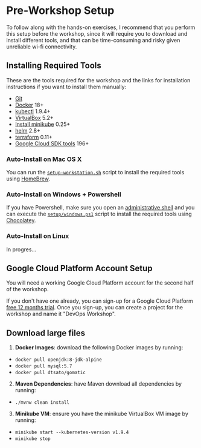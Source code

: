 # Pre-Workshop Setup

To follow along with the hands-on exercises, I recommend that you perform this
setup before the workshop, since it will require you to download and install
different tools, and that can be time-consuming and risky given unreliable wi-fi
connectivity.

## Installing Required Tools

These are the tools required for the workshop and the links for installation
instructions if you want to install them manually:

* [Git](https://git-scm.com/book/en/v2/Getting-Started-Installing-Git)
* [Docker](https://docs.docker.com/install/) 18+
* [kubectl](https://kubernetes.io/docs/tasks/tools/install-kubectl/) 1.9.4+
* [VirtualBox](https://www.virtualbox.org/wiki/Downloads) 5.2+
* [Install minikube](https://kubernetes.io/docs/tasks/tools/install-minikube/) 0.25+
* [helm](https://github.com/kubernetes/helm/blob/master/docs/install.md) 2.8+
* [terraform](https://www.terraform.io/intro/getting-started/install.html) 0.11+
* [Google Cloud SDK tools](https://cloud.google.com/sdk/downloads) 196+

### Auto-Install on Mac OS X

You can run the [`setup-workstation.sh`](./setup-workstation.sh) script to
install the required tools using [HomeBrew](https://brew.sh/).

### Auto-Install on Windows + Powershell

If you have Powershell, make sure you open an [administrative shell](http://www.howtogeek.com/194041/how-to-open-the-command-prompt-as-administrator-in-windows-8.1/)
and you can execute the [`setup/windows.ps1`](./setup/windows.ps1) script to
install the required tools using [Chocolatey](https://chocolatey.org).

### Auto-Install on Linux

In progres...

## Google Cloud Platform Account Setup

You will need a working Google Cloud Platform account for the second half of the
workshop.

If you don't have one already, you can sign-up for a Google Cloud Platform
[free 12 months trial](https://cloud.google.com/free/). Once you sign-up, you
can create a project for the workshop and name it "DevOps Workshop".

## Download large files

1. **Docker Images**: download the following Docker images by running:
  * `docker pull openjdk:8-jdk-alpine`
  * `docker pull mysql:5.7`
  * `docker pull dtsato/gomatic`
2. **Maven Dependencies**: have Maven download all dependencies by running:
  * `./mvnw clean install`
3. **Minikube VM**: ensure you have the minikube VirtualBox VM image by running:
  * `minikube start --kubernetes-version v1.9.4`
  * `minikube stop`
